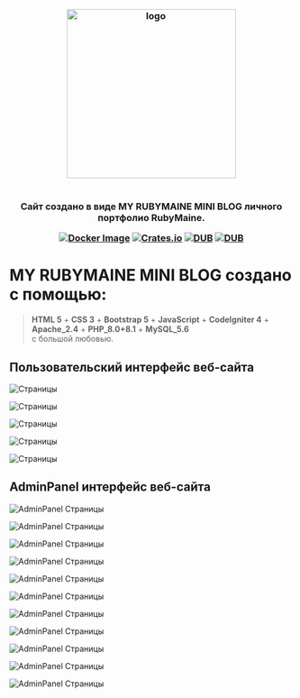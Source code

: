 <h3 align="center">
<br />
<img src="https://rubymaine.000webhostapp.com/rubymaine/my.rubynewsblog/rubynewsblog.png" alt="logo" width="300" />
<br />
<br />
<br />
Cайт создано в виде MY RUBYMAINE MINI BLOG личного портфолио RubyMaine.

[![Docker Image](https://github.com/ciur/papermerge/actions/workflows/docker.yml/badge.svg)](https://github.com/ciur/papermerge/actions/workflows/docker.yml)
[![Crates.io](https://img.shields.io/crates/l/rustc-serialize.svg)](#)
[![DUB](https://img.shields.io/badge/Powered%20by-PHP-blue.svg)]()
[![DUB](https://img.shields.io/badge/version-8.0_8.1-green)]()
</h3>


# MY RUBYMAINE MINI BLOG создано с помощью:
> **HTML 5** + **CSS 3** + **Bootstrap 5** + **JavaScript** + **CodeIgniter 4** + **Apache_2.4** + **PHP_8.0+8.1** + **MySQL_5.6** <br /> с большой любовью.


## Пользовательский интерфейс веб-сайта
![Страницы](https://rubymaine.000webhostapp.com/rubymaine/my.rubynewsblog/FRONT=END/01.png?raw=true)

![Страницы](https://rubymaine.000webhostapp.com/rubymaine/my.rubynewsblog/FRONT=END/02.png?raw=true)

![Страницы](https://rubymaine.000webhostapp.com/rubymaine/my.rubynewsblog/FRONT=END/03.png?raw=true)

![Страницы](https://rubymaine.000webhostapp.com/rubymaine/my.rubynewsblog/FRONT=END/04.png?raw=true)

![Страницы](https://rubymaine.000webhostapp.com/rubymaine/my.rubynewsblog/FRONT=END/05.png?raw=true)


## AdminPanel интерфейс веб-сайта
![AdminPanel Страницы](https://rubymaine.000webhostapp.com/rubymaine/my.rubynewsblog/BACK=END/01.png?raw=true)

![AdminPanel Страницы](https://rubymaine.000webhostapp.com/rubymaine/my.rubynewsblog/BACK=END/02.png?raw=true)

![AdminPanel Страницы](https://rubymaine.000webhostapp.com/rubymaine/my.rubynewsblog/BACK=END/03.png?raw=true)

![AdminPanel Страницы](https://rubymaine.000webhostapp.com/rubymaine/my.rubynewsblog/BACK=END/04.png?raw=true)

![AdminPanel Страницы](https://rubymaine.000webhostapp.com/rubymaine/my.rubynewsblog/BACK=END/05.png?raw=true)

![AdminPanel Страницы](https://rubymaine.000webhostapp.com/rubymaine/my.rubynewsblog/BACK=END/06.png?raw=true)

![AdminPanel Страницы](https://rubymaine.000webhostapp.com/rubymaine/my.rubynewsblog/BACK=END/07.png?raw=true)

![AdminPanel Страницы](https://rubymaine.000webhostapp.com/rubymaine/my.rubynewsblog/BACK=END/08.png?raw=true)

![AdminPanel Страницы](https://rubymaine.000webhostapp.com/rubymaine/my.rubynewsblog/BACK=END/09.png?raw=true)

![AdminPanel Страницы](https://rubymaine.000webhostapp.com/rubymaine/my.rubynewsblog/BACK=END/10.png?raw=true)

![AdminPanel Страницы](https://rubymaine.000webhostapp.com/rubymaine/my.rubynewsblog/BACK=END/11.png?raw=true)
